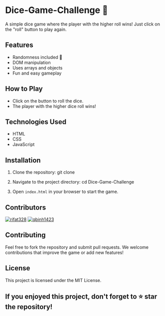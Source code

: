 # Dice-Game-Challenge 🎲

A simple dice game where the player with the higher roll wins! Just click on the "roll" button to play again.

## Features

- Randomness included 🎲
- DOM manipulation
- Uses arrays and objects
- Fun and easy gameplay

## How to Play

- Click on the button to roll the dice.
- The player with the higher dice roll wins!

## Technologies Used

- HTML
- CSS
- JavaScript

## Installation

1. Clone the repository: git clone <repository>

2. Navigate to the project directory: cd Dice-Game-Challenge

3. Open `index.html` in your browser to start the game.

## Contributors

[![rifat328](https://github.com/rifat328.png?size=50)](https://github.com/rifat328)
[![qbinh1423](https://github.com/qbinh1423.png?size=50)](https://github.com/qbinh1423)

## Contributing

Feel free to fork the repository and submit pull requests. We welcome contributions that improve the game or add new features!

## License

This project is licensed under the MIT License.

## If you enjoyed this project, don't forget to ⭐ star the repository!
